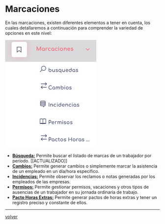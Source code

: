 # Marcaciones

En las marcaciones, existen diferentes elementos a tener en cuenta, los cuales detallaremos a continuación para comprender la variedad de opciones en este nivel:

![marks](../img/MarcacionesG.png)

* **[Búsqueda:](./MarcaBusqueda.md)** Permite buscar el listado de marcas de un trabajador por período. [[ACTUALIZADO]]
* **[Cambios:](./MarcaCambios.md)** Permite generar cambios o simplemente marcar la asistencia de un empleado en un día/hora específico.
* **[Incidencias:](./MarcaIncidencia.md)** Permite observar los reclamos o notas generadas por los empleados de las empresas.
* **[Permisos:](./MarcaPermisos.md)** Permite gestionar permisos, vacaciones y otros tipos de ausencias de un trabajador en su jornada ordinaria de trabajo.
* **[Pacto Horas Extras:](./Marcaphe.md)** Permite generar pactos de horas extras y tener un registro preciso y constante de ellos.

---
[volver](../1.AdmoEmpresas.MD)